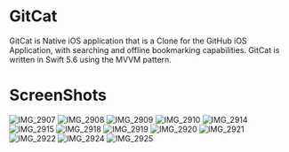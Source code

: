 # GitCat
GitCat is Native iOS application that is a Clone for the GitHub iOS Application, with searching and offline bookmarking capabilities.
GitCat is written in Swift 5.6 using the MVVM pattern.

# ScreenShots


![IMG_2907](https://user-images.githubusercontent.com/81087849/191144944-977df645-a846-4670-a7b0-47ca2f06f1d9.PNG)
![IMG_2908](https://user-images.githubusercontent.com/81087849/191144946-704c08aa-c4a6-45ed-a232-192dae8959bb.PNG)
![IMG_2909](https://user-images.githubusercontent.com/81087849/191144951-a9a89ecd-9744-445d-a1c0-8ca128a11b96.PNG)
![IMG_2910](https://user-images.githubusercontent.com/81087849/191144956-e0725dcf-be57-4b7e-9f2b-c143363c1f60.PNG)
![IMG_2914](https://user-images.githubusercontent.com/81087849/191144961-43e8c973-b4db-4f8d-92c3-d8ffdb5489ad.PNG)
![IMG_2915](https://user-images.githubusercontent.com/81087849/191144963-cf5ed3b6-f78d-4fac-ade2-198f3512110f.PNG)
![IMG_2918](https://user-images.githubusercontent.com/81087849/191144967-27b65157-3413-45aa-a006-0a7874c45f5b.PNG)
![IMG_2919](https://user-images.githubusercontent.com/81087849/191144977-5fa7ef61-63fd-43ec-b819-2bac5589d32b.PNG)
![IMG_2920](https://user-images.githubusercontent.com/81087849/191144984-a9c46700-663a-4206-bcef-94b4e35ef195.PNG)
![IMG_2921](https://user-images.githubusercontent.com/81087849/191144992-98a1b087-e9fe-40a6-8f63-5d52121fff4d.PNG)
![IMG_2922](https://user-images.githubusercontent.com/81087849/191144994-2d688a21-2021-4b36-996a-e9f7ff9f2796.PNG)
![IMG_2924](https://user-images.githubusercontent.com/81087849/191144997-c8bd3a45-1c92-4cbe-a7ba-6ac1adc30767.PNG)
![IMG_2925](https://user-images.githubusercontent.com/81087849/191145001-936ad428-0747-41ce-858f-36c1806dfe1c.PNG)
